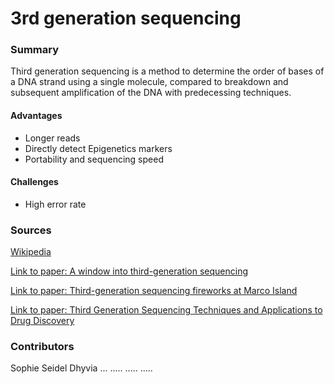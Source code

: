 # 3rd generation sequencing

### Summary

Third generation sequencing is a method to determine the order of bases
of a DNA strand using a single molecule, compared to breakdown and
subsequent amplification of the DNA with predecessing techniques.

#### Advantages

- Longer reads
- Directly detect Epigenetics markers
- Portability and sequencing speed

#### Challenges

- High error rate

### Sources

[Wikipedia](https://en.wikipedia.org/wiki/Third-generation_sequencing)

[Link to paper: A window into third-generation sequencing](https://academic.oup.com/hmg/article-lookup/doi/10.1093/hmg/ddq416)

[Link to paper: Third-generation sequencing fireworks at Marco Island](https://dx.doi.org/10.1038/nbt0510-426)

[Link to paper: Third Generation Sequencing Techniques and Applications to Drug Discovery](https://www.ncbi.nlm.nih.gov/pmc/articles/PMC3319653/)

### Contributors
Sophie Seidel
Dhyvia ...
.....
.....
..... 
